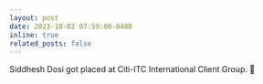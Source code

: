 ```yaml
---
layout: post
date: 2023-10-02 07:59:00-0400
inline: true
related_posts: false
---
```


Siddhesh Dosi got placed at Citi-ITC International Client Group. 🎊
